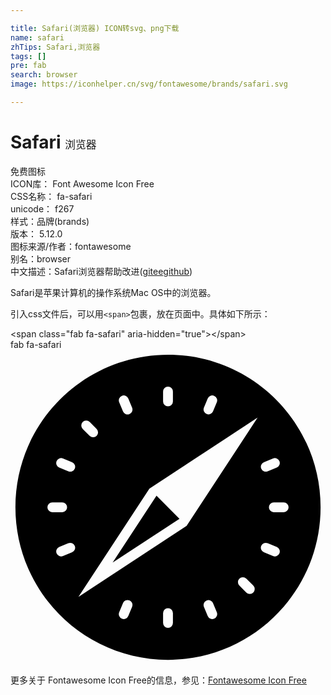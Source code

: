 ```yaml
---

title: Safari(浏览器) ICON转svg、png下载
name: safari
zhTips: Safari,浏览器
tags: []
pre: fab
search: browser
image: https://iconhelper.cn/svg/fontawesome/brands/safari.svg

---
```


# Safari  <small style="font-size: 60%;font-weight: 100">浏览器</small>


<div class="detail-page">
<p>
<span><span class="badge-success badge">免费图标</span> </span>
<br/>
<span>
ICON库：
<span class="badge-secondary badge">Font Awesome Icon Free</span> 
</span>
<br/>
<span>
CSS名称：
<span class="badge-secondary badge">fa-safari</span> 
</span>
<br/>
<span>
unicode：
<span class="badge-secondary badge">f267</span> 
<copy-btn content='f267' btn-title=""></copy-btn>
<copy-btn :content='String.fromCodePoint(parseInt("f267", 16))' btn-title="复制U"></copy-btn>
</span><br/><span>样式：<span class="badge-light badge">品牌(brands)</span></span>
<br/>
<span>
版本：
<span class="badge-secondary badge">5.12.0</span> 
</span>
<br/>
<span>图标来源/作者：<span class="badge-light badge">fontawesome</span></span> 
<br/>
<span>别名：<span class="badge-light badge">browser</span></span><br/><span class="zh-detail">中文描述：<span class="badge-primary badge">Safari</span><span class="badge-primary badge">浏览器</span><span class="help-link"><span>帮助改进</span>(<a href="https://gitee.com/liuwave/icon-helper/edit/master/json/fontawesome/brands/safari.json" target="_blank" rel="noopener noreferrer">gitee</a><a href="https://github.com/liuwave/icon-helper/edit/master/json/fontawesome/brands/safari.json" target="_blank" rel="noopener noreferrer">github</a></span>)</span><br/>
</p>
</div><div class="description description alert alert-light">Safari是苹果计算机的操作系统Mac OS中的浏览器。</div>
<div class="alert alert-dark">
  <i class="fab fa-safari fa-xs"></i>
  <i class="fab fa-safari fa-sm"></i>
  <i class="fab fa-safari fa-lg"></i>
  <i class="fab fa-safari fa-2x"></i>
  <i class="fab fa-safari fa-3x"></i>
  <i class="fab fa-safari fa-5x"></i>
  <i class="fab fa-safari fa-7x"></i>
</div>
<div>
  <p>引入css文件后，可以用<code>&lt;span&gt;</code>包裹，放在页面中。具体如下所示：    
  </p>
  <div class="alert alert-primary" style="font-size: 14px">
    &lt;span class="fab fa-safari" aria-hidden="true"&gt;&lt;/span&gt;
    <copy-btn content='<span class="fab fa-safari" aria-hidden="true"></span>'></copy-btn>
  </div>
  <div class="alert alert-secondary">
    <i class="fab fa-safari"
    style="font-size: 24px"
    aria-hidden="true"></i> fab fa-safari
    <copy-btn content="fab fa-safari" btn-title="复制图标名称"></copy-btn>
  </div>
</div>
<div id="svg" class="svg-wrap">
<svg xmlns="http://www.w3.org/2000/svg" viewBox="0 0 512 512"><path d="M274.69,274.69l-37.38-37.38L166,346ZM256,8C119,8,8,119,8,256S119,504,256,504,504,393,504,256,393,8,256,8ZM411.85,182.79l14.78-6.13A8,8,0,0,1,437.08,181h0a8,8,0,0,1-4.33,10.46L418,197.57a8,8,0,0,1-10.45-4.33h0A8,8,0,0,1,411.85,182.79ZM314.43,94l6.12-14.78A8,8,0,0,1,331,74.92h0a8,8,0,0,1,4.33,10.45l-6.13,14.78a8,8,0,0,1-10.45,4.33h0A8,8,0,0,1,314.43,94ZM256,60h0a8,8,0,0,1,8,8V84a8,8,0,0,1-8,8h0a8,8,0,0,1-8-8V68A8,8,0,0,1,256,60ZM181,74.92a8,8,0,0,1,10.46,4.33L197.57,94a8,8,0,1,1-14.78,6.12l-6.13-14.78A8,8,0,0,1,181,74.92Zm-63.58,42.49h0a8,8,0,0,1,11.31,0L140,128.72A8,8,0,0,1,140,140h0a8,8,0,0,1-11.31,0l-11.31-11.31A8,8,0,0,1,117.41,117.41ZM60,256h0a8,8,0,0,1,8-8H84a8,8,0,0,1,8,8h0a8,8,0,0,1-8,8H68A8,8,0,0,1,60,256Zm40.15,73.21-14.78,6.13A8,8,0,0,1,74.92,331h0a8,8,0,0,1,4.33-10.46L94,314.43a8,8,0,0,1,10.45,4.33h0A8,8,0,0,1,100.15,329.21Zm4.33-136h0A8,8,0,0,1,94,197.57l-14.78-6.12A8,8,0,0,1,74.92,181h0a8,8,0,0,1,10.45-4.33l14.78,6.13A8,8,0,0,1,104.48,193.24ZM197.57,418l-6.12,14.78a8,8,0,0,1-14.79-6.12l6.13-14.78A8,8,0,1,1,197.57,418ZM264,444a8,8,0,0,1-8,8h0a8,8,0,0,1-8-8V428a8,8,0,0,1,8-8h0a8,8,0,0,1,8,8Zm67-6.92h0a8,8,0,0,1-10.46-4.33L314.43,418a8,8,0,0,1,4.33-10.45h0a8,8,0,0,1,10.45,4.33l6.13,14.78A8,8,0,0,1,331,437.08Zm63.58-42.49h0a8,8,0,0,1-11.31,0L372,383.28A8,8,0,0,1,372,372h0a8,8,0,0,1,11.31,0l11.31,11.31A8,8,0,0,1,394.59,394.59ZM286.25,286.25,110.34,401.66,225.75,225.75,401.66,110.34ZM437.08,331h0a8,8,0,0,1-10.45,4.33l-14.78-6.13a8,8,0,0,1-4.33-10.45h0A8,8,0,0,1,418,314.43l14.78,6.12A8,8,0,0,1,437.08,331ZM444,264H428a8,8,0,0,1-8-8h0a8,8,0,0,1,8-8h16a8,8,0,0,1,8,8h0A8,8,0,0,1,444,264Z"/></svg>

</div>
<detail full-name='fa-safari'></detail>

<Vssue title="关于“Safari”的评论" />
    
<div><p>更多关于  Fontawesome Icon Free的信息，参见：<a target="_blank" href="https://iconhelper.cn/fontawesome.html">Fontawesome Icon Free</a>
</p></div>

